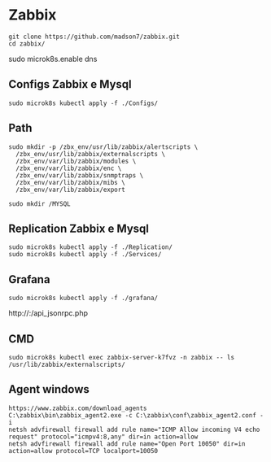 # Zabbix
```
git clone https://github.com/madson7/zabbix.git
cd zabbix/
```

sudo microk8s.enable dns

## Configs Zabbix e Mysql
```
sudo microk8s kubectl apply -f ./Configs/
```

## Path
```
sudo mkdir -p /zbx_env/usr/lib/zabbix/alertscripts \
  /zbx_env/usr/lib/zabbix/externalscripts \
  /zbx_env/var/lib/zabbix/modules \
  /zbx_env/var/lib/zabbix/enc \
  /zbx_env/var/lib/zabbix/snmptraps \
  /zbx_env/var/lib/zabbix/mibs \
  /zbx_env/var/lib/zabbix/export

sudo mkdir /MYSQL
```
<!-- 
## Volumes
```
sudo microk8s kubectl apply -f ./Volumes/
``` -->

## Replication Zabbix e Mysql
```
sudo microk8s kubectl apply -f ./Replication/
sudo microk8s kubectl apply -f ./Services/
```

## Grafana
```
sudo microk8s kubectl apply -f ./grafana/
```

http://<IP-Zabbix-Web>:<Port>/api_jsonrpc.php

## CMD
```
sudo microk8s kubectl exec zabbix-server-k7fvz -n zabbix -- ls /usr/lib/zabbix/externalscripts/
```


## Agent windows
```
https://www.zabbix.com/download_agents
C:\zabbix\bin\zabbix_agent2.exe -c C:\zabbix\conf\zabbix_agent2.conf -i
netsh advfirewall firewall add rule name="ICMP Allow incoming V4 echo request" protocol="icmpv4:8,any" dir=in action=allow
netsh advfirewall firewall add rule name="Open Port 10050" dir=in action=allow protocol=TCP localport=10050
```